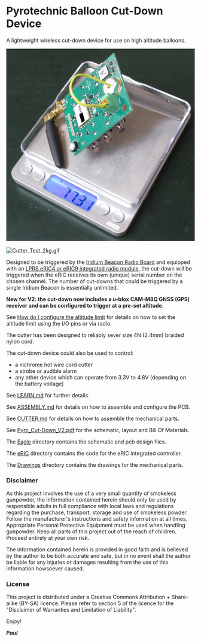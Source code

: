 # Pyrotechnic Balloon Cut-Down Device

A lightweight wireless cut-down device for use on high altitude balloons.

![Pyro_Cut-Down_V2.JPG](https://github.com/PaulZC/Pyrotechnic_Balloon_Cut-Down/blob/master/img/Pyro_Cut-Down_V2.JPG)

![Cutter_Test_2kg.gif](https://github.com/PaulZC/Pyrotechnic_Balloon_Cut-Down/blob/master/img/Cutter_Test_2kg.gif)

Designed to be triggered by the [Iridium Beacon Radio Board](https://github.com/PaulZC/Iridium_Beacon_Radio_Board) and equipped with an
[LPRS eRIC4 or eRIC9 integrated radio module](http://www.lprs.co.uk/products/easyradio-ism-modules/eric-soc-rf-modules.html),
the cut-down will be triggered when the eRIC receives its own (unique) serial number on the chosen channel. The number of cut-downs that could be
triggered by a single Iridium Beacon is essentially unlimited.

**New for V2: the cut-down now includes a u-blox CAM-M8Q GNSS (GPS) receiver and can be configured to trigger at a pre-set altitude.**

See [How do I configure the altitude limit](https://github.com/PaulZC/Pyrotechnic_Balloon_Cut-Down/blob/master/LEARN.md#how-do-i-configure-the-altitude-limit)
for details on how to set the altitude limit using the I/O pins or via radio.

The cutter has been designed to reliably sever size 4N (2.4mm) braided nylon cord.

The cut-down device could also be used to control:
- a nichrome hot wire cord cutter
- a strobe or audible alarm
- any other device which can operate from 3.3V to 4.8V (depending on the battery voltage)

See [LEARN.md](https://github.com/PaulZC/Pyrotechnic_Balloon_Cut-Down/blob/master/LEARN.md) for further details.

See [ASSEMBLY.md](https://github.com/PaulZC/Pyrotechnic_Balloon_Cut-Down/blob/master/ASSEMBLY.md) for details on how to assemble and configure the PCB.

See [CUTTER.md](https://github.com/PaulZC/Pyrotechnic_Balloon_Cut-Down/blob/master/CUTTER.md) for details on how to assemble the mechanical parts.

See [Pyro_Cut-Down_V2.pdf](https://github.com/PaulZC/Pyrotechnic_Balloon_Cut-Down/blob/master/Pyro_Cut-Down_V2.pdf) for the schematic,
layout and Bill Of Materials.

The [Eagle](https://github.com/PaulZC/Pyrotechnic_Balloon_Cut-Down/tree/master/Eagle) directory contains the schematic and pcb design files.

The [eRIC](https://github.com/PaulZC/Pyrotechnic_Balloon_Cut-Down/tree/master/eRIC) directory contains the code for the eRIC integrated controller.

The [Drawings](https://github.com/PaulZC/Pyrotechnic_Balloon_Cut-Down/tree/master/Drawings) directory contains the drawings for the mechanical parts.

### Disclaimer

As this project involves the use of a very small quantity of smokeless gunpowder, the information contained herein should only be used by responsible adults
in full compliance with local laws and regulations regarding the purchase, transport, storage and use of smokeless powder. Follow the manufacturer's
instructions and safety information at all times. Appropriate Personal Protective Equipment must be used when handling gunpowder. Keep all parts of this
project out of the reach of children. Proceed entirely at your own risk.

The information contained herein is provided in good faith and is believed by the author to be both accurate and safe, but in no event shall the
author be liable for any injuries or damages resulting from the use of this information howsoever caused.

### License

This project is distributed under a Creative Commons Attribution + Share-alike (BY-SA) licence.
Please refer to section 5 of the licence for the "Disclaimer of Warranties and Limitation of Liability".

Enjoy!

**_Paul_**